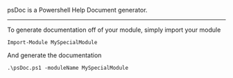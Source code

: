 psDoc is a Powershell Help Document generator.

----

To generate documentation off of your module, simply import your module

```
Import-Module MySpecialModule
```

And generate the documentation

```
.\psDoc.ps1 -moduleName MySpecialModule
```
